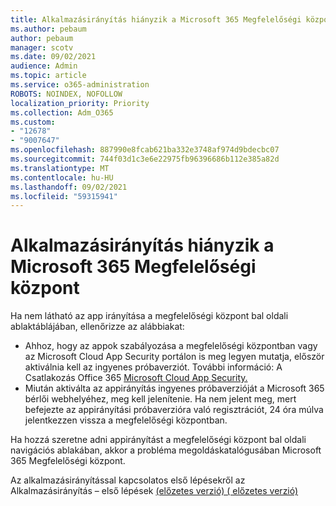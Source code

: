 ```yaml
---
title: Alkalmazásirányítás hiányzik a Microsoft 365 Megfelelőségi központ
ms.author: pebaum
author: pebaum
manager: scotv
ms.date: 09/02/2021
audience: Admin
ms.topic: article
ms.service: o365-administration
ROBOTS: NOINDEX, NOFOLLOW
localization_priority: Priority
ms.collection: Adm_O365
ms.custom:
- "12678"
- "9007647"
ms.openlocfilehash: 887990e8fcab621ba332e3748af974d9bdecbc07
ms.sourcegitcommit: 744f03d1c3e6e22975fb96396686b112e385a82d
ms.translationtype: MT
ms.contentlocale: hu-HU
ms.lasthandoff: 09/02/2021
ms.locfileid: "59315941"
---
```

# <a name="app-governance-missing-from-microsoft-365-compliance-center"></a>Alkalmazásirányítás hiányzik a Microsoft 365 Megfelelőségi központ

Ha nem látható az app irányítása a megfelelőségi központ bal oldali ablaktáblájában, ellenőrizze az alábbiakat:

- Ahhoz, hogy az appok szabályozása a megfelelőségi központban vagy az Microsoft Cloud App Security portálon is meg legyen mutatja, először aktiválnia kell az ingyenes próbaverziót. További információ: A Csatlakozás Office 365 [Microsoft Cloud App Security.](https://docs.microsoft.com/cloud-app-security/connect-office-365-to-microsoft-cloud-app-security)
- Miután aktiválta az appirányítás ingyenes próbaverzióját a Microsoft 365 bérlői webhelyéhez, meg kell jelenítenie. Ha nem jelent meg, mert befejezte az appirányítási próbaverzióra való regisztrációt, 24 óra múlva jelentkezzen vissza a megfelelőségi központban.

Ha hozzá szeretne adni appirányítást a megfelelőségi központ bal oldali navigációs ablakában, akkor a probléma megoldáskatalógusában Microsoft 365 Megfelelőségi központ.

Az alkalmazásirányítással kapcsolatos első lépésekről az Alkalmazásirányítás – első lépések [(előzetes verzió) ( előzetes verzió)](https://docs.microsoft.com/microsoft-365/compliance/app-governance-get-started)